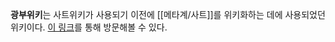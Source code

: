 **광부위키**는 사트위키가 사용되기 이전에 [[메타계/사트]]를 위키화하는 데에 사용되었던 위키이다. [이 링크](http://wiki.shtelo.org)를 통해 방문해볼 수 있다.